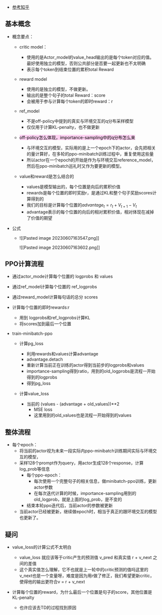 - [参考知乎](https://zhuanlan.zhihu.com/p/606328992)

## 基本概念
- 概念要点：
	- critic model：
		- 使用的是Actor_model的value_head输出的是每个token对应的值。最好使用独立的模型，否则公共部分是否要一起更新也不太明确
		- 表示每个token到结束位置的累积total Reward
	- reward model
		- 使用的是独立的模型，不做更新。
		- 输出的是整个句子的total Reward：score
		- 会被用于参与计算每个token的即时reward：r
	- ref_model
		- 不是off-policy中提到的真实与环境交互的q分布采样模型
		- 仅仅用于计算KL-penalty，也不做更新
	- <mark style="background: #FFB8EBA6;">off-policy怎么体现，importance-sampling中的q分布怎么来</mark>
		- 与环境交互的模型，实际用的是上一个epoch下的actor，会先把相关的量计算好，在多轮的ppo-minibatch训练过程中，重复使用这些量
		- 所以actor在一个epoch的开始是作为与环境交互reference_model，然后在ppo-minibatch巡礼时又作为要更新的模型。

	- value和reward是怎么结合的
		- values是模型输出的，每个位置是向后的累积价值
		- rewards是每个位置的即时奖励r，是通过KL和整个句子奖励scores计算得到的
		- 我们的目标是计算每个位置的$advantage_t = r_t + V_{t+1} - V_t$
		- advantage表示的每个位置的向后的相对累积价值，相对体现在减掉了价值的期望

- 公式
	- ![[Pasted image 20230607163547.png]]


		![[Pasted image 20230607163602.png]]



## PPO计算流程
- 通过actor_mode计算每个位置的 logprobs 和 values
- 通过ref_model计算每个位置的 ref_logprobs
- 通过reward_model计算每句话的总分 scores

- 计算每个位置的即时rewards:r
	- 用到 logprobs和ref_logprobs计算KL
	- 将scores加到最后一个位置

- train-minibatch-ppo
	- 计算pg_loss
		- 利用rewards和values计算advantage
		- advantage.detach
		- 重新计算当前正在训练的actor得到当前步的logprobs和values
		- importance-sampling得到ratio，用到的old_logprobs是流程一开始得到的logprobs
		- 得到pg_loss

	- 计算value_loss
		- 当前的 (values - (advantage + old_values))**2
			- MSE loss
			- 这里用到的old_values也是流程一开始得到的values

  
  

## 整体流程
- 每个epoch：
	- 将当前的actor视为未来一段实际内ppo-minibatch训练期间实际与环境交互的模型，
	- 采样128个prompt作为query，用actor生成128个response，计算log_prob等信息
		- 每个ppo-epoch：
			- 每次使用一个完整句子的相关信息，做minibatch-ppo训练，更新actor参数
			- 在每次迭代计算的时候，importance-sampling用到的old_logprob，就是上面的log_prob，是不变的
		- 结束本轮ppo迭代后，当前actor的参数被更新
	- 当前actor已经被更新，继续做epoch时，相当于真正的跟环境交互的模型也更新了。

  
  
## 疑问

- value_loss的计算公式不太明白
	- value_loss 就应该等于critic产生的预测值 v_pred 和真实值 r + v_next 之间的差值
	- 这个真实值怎么理解，它不也就是上一轮中的critic预测的值吗这里的v_next也是一个变量呀，难度是因为用r做了修正，我们希望更新critic，使得他的输出更符合v = r + v_next


- 计算每个位置的reward，为什么最后一个位置是句子的score，其他位置是KL-penalty
	- 也许应该去TD的过程找到原因
